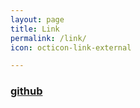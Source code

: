 ```yaml
---
layout: page
title: Link
permalink: /link/
icon: octicon-link-external

---
```


### [github](https://github.com/mhkarami97/poem)